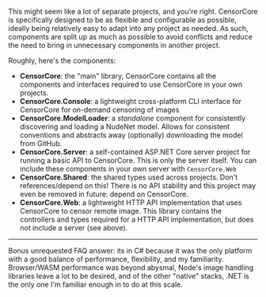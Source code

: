 This might seem like a lot of separate projects, and you're right. CensorCore is specifically designed to be as flexible and configurable as possible, ideally being relatively easy to adapt into any project as needed. As such, components are split up as much as possible to avoid conflicts and reduce the need to bring in unnecessary components in another project.

Roughly, here's the components: 

- **CensorCore**: the "main" library, CensorCore contains all the components and interfaces required to use CensorCore in your own projects.
- **CensorCore.Console**: a lightweight cross-platform CLI interface for CensorCore for on-demand censoring of images
- **CensorCore.ModelLoader**: a *standalone* component for consistently discovering and loading a NudeNet model. Allows for consistent conventions and abstracts away (optionally) downloading the model from GitHub.
- **CensorCore.Server**: a self-contained ASP.NET Core server project for running a basic API to CensorCore. This is only the server itself. You can include these components in your own server with `CensorCore.Web`
- **CensorCore.Shared**: the shared types used across projects. Don't references/depend on this! There is no API stability and this project may even be removed in future: depend on CensorCore.
- **CensorCore.Web**: a lightweight HTTP API implementation that uses CensorCore to censor remote image. This library contains the controllers and types required for a HTTP API implementation, but does not include a server (see above).

---

Bonus unrequested FAQ answer: its in C# because it was the only platform with a good balance of performance, flexibility, and my familiarity. Browser/WASM performance was beyond abysmal, Node's image handling libraries leave a lot to be desired, and of the other "native" stacks, .NET is the only one I'm familiar enough in to do at this scale.